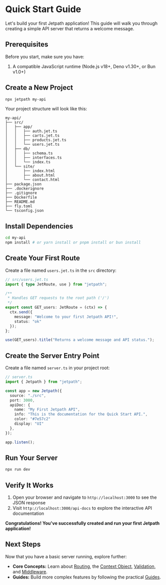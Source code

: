 <docmach type="wrapper" file="docs/fragments/docs.html" replacement="content">
 
 
# Quick Start Guide

Let's build your first Jetpath application! This guide will walk you through creating a simple API server that returns a welcome message.

## Prerequisites

Before you start, make sure you have:

1. A compatible JavaScript runtime (Node.js v18+, Deno v1.30+, or Bun v1.0+)

## Create a New Project

```bash
npx jetpath my-api
```

Your project structure will look like this:

```
my-api/
├── src/
│   ├── app/
│   │   ├── auth.jet.ts
│   │   ├── carts.jet.ts
│   │   ├── products.jet.ts
│   │   └── users.jet.ts
│   ├── db/
│   │   ├── schema.ts
│   │   ├── interfaces.ts
│   │   └── index.ts
│   └── site/
│       ├── index.html
│       ├── about.html
│       └── contact.html
├── package.json
├── .dockerignore
├── .gitignore
├── Dockerfile
├── README.md
├── fly.toml
└── tsconfig.json
```

## Install Dependencies

```bash
cd my-api
npm install # or yarn install or pnpm install or bun install
```

## Create Your First Route

Create a file named `users.jet.ts` in the `src` directory:

```typescript
// src/users.jet.ts
import { type JetRoute, use } from "jetpath";

/**
 * Handles GET requests to the root path ('/')
 */
export const GET_users: JetRoute = (ctx) => {
  ctx.send({
    message: "Welcome to your first Jetpath API!",
    status: "ok"
  });
};

use(GET_users).title("Returns a welcome message and API status.");
```

## Create the Server Entry Point

Create a file named `server.ts` in your project root:

```typescript
// server.ts
import { Jetpath } from "jetpath";

const app = new Jetpath({
  source: "./src",
  port: 3000,
  apiDoc: {
    name: "My First Jetpath API",
    info: "This is the documentation for the Quick Start API.",
    color: "#7e57c2"
    display: "UI"
  },
});

app.listen();
```

## Run Your Server

```bash
npx run dev
```

## Verify It Works

1. Open your browser and navigate to `http://localhost:3000` to see the JSON response
2. Visit `http://localhost:3000/api-docs` to explore the interactive API documentation

**Congratulations! You've successfully created and run your first Jetpath application!**

## Next Steps

Now that you have a basic server running, explore further:

  * **Core Concepts:** Learn about [Routing](./routing.md), the [Context Object](./context.md), [Validation](./validation.md), and [Middleware](./middleware.md).
  * **Guides:** Build more complex features by following the practical [Guides](./guides/crud-api.md).
  
 

</docmach>




